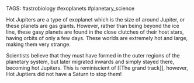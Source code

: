 TAGS: #astrobiology #exoplanets #planetary_science 

Hot Jupiters are a type of exoplanet which is the size of around Jupiter, or these planets are gas giants. However, rather than being beyond the ice line, these gasy planets are found in the close clutches of their host stars, having orbits of only a few days. These worlds are extremely hot and large, making them very strange.

Scientists believe that they must have formed in the outer regions of the planetary system, but later migrated inwards and simply stayed there, becoming hot Jupiters. This is reminiscient of [[The grand track]], however, Hot Juptiers did not have a Saturn to stop them!